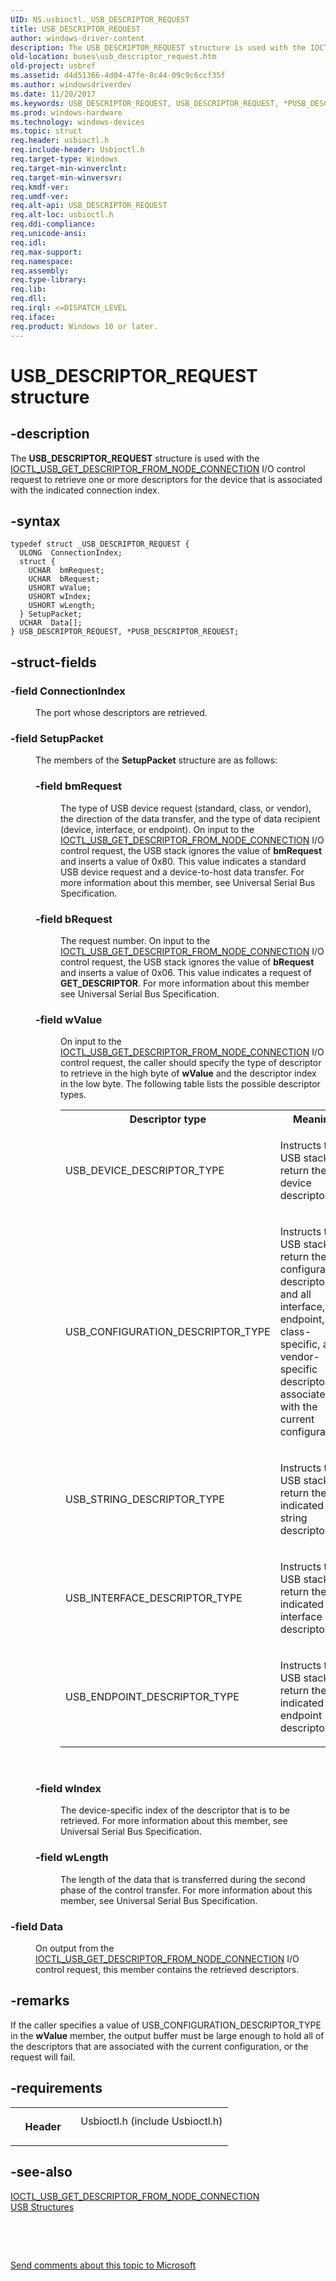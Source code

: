 ```yaml
---
UID: NS.usbioctl._USB_DESCRIPTOR_REQUEST
title: USB_DESCRIPTOR_REQUEST
author: windows-driver-content
description: The USB_DESCRIPTOR_REQUEST structure is used with the IOCTL_USB_GET_DESCRIPTOR_FROM_NODE_CONNECTION I/O control request to retrieve one or more descriptors for the device that is associated with the indicated connection index.
old-location: buses\usb_descriptor_request.htm
old-project: usbref
ms.assetid: d4d51366-4d04-47fe-8c44-09c9c6ccf35f
ms.author: windowsdriverdev
ms.date: 11/20/2017
ms.keywords: USB_DESCRIPTOR_REQUEST, USB_DESCRIPTOR_REQUEST, *PUSB_DESCRIPTOR_REQUEST
ms.prod: windows-hardware
ms.technology: windows-devices
ms.topic: struct
req.header: usbioctl.h
req.include-header: Usbioctl.h
req.target-type: Windows
req.target-min-winverclnt: 
req.target-min-winversvr: 
req.kmdf-ver: 
req.umdf-ver: 
req.alt-api: USB_DESCRIPTOR_REQUEST
req.alt-loc: usbioctl.h
req.ddi-compliance: 
req.unicode-ansi: 
req.idl: 
req.max-support: 
req.namespace: 
req.assembly: 
req.type-library: 
req.lib: 
req.dll: 
req.irql: <=DISPATCH_LEVEL
req.iface: 
req.product: Windows 10 or later.
---
```


# USB_DESCRIPTOR_REQUEST structure



## -description
<p>The <b>USB_DESCRIPTOR_REQUEST</b> structure is used with the <a href="..\usbioctl\ni-usbioctl-ioctl-usb-get-descriptor-from-node-connection.md">IOCTL_USB_GET_DESCRIPTOR_FROM_NODE_CONNECTION</a> I/O control request to retrieve one or more descriptors for the device that is associated with the indicated connection index.</p>


## -syntax

````
typedef struct _USB_DESCRIPTOR_REQUEST {
  ULONG  ConnectionIndex;
  struct {
    UCHAR  bmRequest;
    UCHAR  bRequest;
    USHORT wValue;
    USHORT wIndex;
    USHORT wLength;
  } SetupPacket;
  UCHAR  Data[];
} USB_DESCRIPTOR_REQUEST, *PUSB_DESCRIPTOR_REQUEST;
````


## -struct-fields
<dl>

### -field <b>ConnectionIndex</b>

<dd>
<p>The port whose descriptors are retrieved.</p>
</dd>

### -field <b>SetupPacket</b>

<dd>
<p>The members of the <b>SetupPacket</b> structure are as follows:</p>
<dl>

### -field <b>bmRequest</b>

<dd>
<p>The type of USB device request (standard, class, or vendor), the direction of the data transfer, and the type of data recipient (device, interface, or endpoint). On input to the <a href="..\usbioctl\ni-usbioctl-ioctl-usb-get-descriptor-from-node-connection.md">IOCTL_USB_GET_DESCRIPTOR_FROM_NODE_CONNECTION</a> I/O control request, the USB stack ignores the value of <b>bmRequest</b> and inserts a value of 0x80. This value indicates a standard USB device request and a device-to-host data transfer. For more information about this member, see Universal Serial Bus Specification.</p>
</dd>

### -field <b>bRequest</b>

<dd>
<p>The request number. On input to the <a href="..\usbioctl\ni-usbioctl-ioctl-usb-get-descriptor-from-node-connection.md">IOCTL_USB_GET_DESCRIPTOR_FROM_NODE_CONNECTION</a> I/O control request, the USB stack ignores the value of <b>bRequest</b> and inserts a value of 0x06. This value indicates a request of <b>GET_DESCRIPTOR</b>. For more information about this member see Universal Serial Bus Specification.</p>
</dd>

### -field <b>wValue</b>

<dd>
<p>On input to the <a href="..\usbioctl\ni-usbioctl-ioctl-usb-get-descriptor-from-node-connection.md">IOCTL_USB_GET_DESCRIPTOR_FROM_NODE_CONNECTION</a> I/O control request, the caller should specify the type of descriptor to retrieve in the high byte of <b>wValue</b> and the descriptor index in the low byte. The following table lists the possible descriptor types.</p>
<table>
<tr>
<th>Descriptor type</th>
<th>Meaning</th>
</tr>
<tr>
<td>
<p>USB_DEVICE_DESCRIPTOR_TYPE</p>
</td>
<td>
<p>Instructs the USB stack to return the device descriptor.</p>
</td>
</tr>
<tr>
<td>
<p>USB_CONFIGURATION_DESCRIPTOR_TYPE</p>
</td>
<td>
<p>Instructs the USB stack to return the configuration descriptor and all interface, endpoint, class-specific, and vendor-specific descriptors associated with the current configuration.. </p>
</td>
</tr>
<tr>
<td>
<p>USB_STRING_DESCRIPTOR_TYPE</p>
</td>
<td>
<p>Instructs the USB stack to return the indicated string descriptor.</p>
</td>
</tr>
<tr>
<td>
<p>USB_INTERFACE_DESCRIPTOR_TYPE</p>
</td>
<td>
<p>Instructs the USB stack to return the indicated interface descriptor.</p>
</td>
</tr>
<tr>
<td>
<p>USB_ENDPOINT_DESCRIPTOR_TYPE</p>
</td>
<td>
<p>Instructs the USB stack to return the indicated endpoint descriptor.</p>
</td>
</tr>
</table>
<p> </p>
</dd>

### -field <b>wIndex</b>

<dd>
<p>The device-specific index of the descriptor that is to be retrieved. For more information about this member, see Universal Serial Bus Specification.</p>
</dd>

### -field <b>wLength</b>

<dd>
<p>The length of the data that is transferred during the second phase of the control transfer. For more information about this member, see Universal Serial Bus Specification.</p>
</dd>
</dl>
</dd>

### -field <b>Data</b>

<dd>
<p>On output from the <a href="..\usbioctl\ni-usbioctl-ioctl-usb-get-descriptor-from-node-connection.md">IOCTL_USB_GET_DESCRIPTOR_FROM_NODE_CONNECTION</a> I/O control request, this member contains the retrieved descriptors.</p>
</dd>
</dl>

## -remarks
<p>If the caller specifies a value of USB_CONFIGURATION_DESCRIPTOR_TYPE in the <b>wValue</b> member, the output buffer must be large enough to hold all of the descriptors that are associated with the current configuration, or the request will fail.</p>

## -requirements
<table>
<tr>
<th width="30%">
<p>Header</p>
</th>
<td width="70%">
<dl>
<dt>Usbioctl.h (include Usbioctl.h)</dt>
</dl>
</td>
</tr>
</table>

## -see-also
<dl>
<dt>
<a href="..\usbioctl\ni-usbioctl-ioctl-usb-get-descriptor-from-node-connection.md">IOCTL_USB_GET_DESCRIPTOR_FROM_NODE_CONNECTION</a>
</dt>
<dt>
<a href="buses.usb_structures_and_enumerations">USB Structures</a>
</dt>
</dl>
<p> </p>
<p> </p>
<p><a href="mailto:wsddocfb@microsoft.com?subject=Documentation%20feedback [usbref\buses]:%20USB_DESCRIPTOR_REQUEST structure%20 RELEASE:%20(11/20/2017)&amp;body=%0A%0APRIVACY STATEMENT%0A%0AWe use your feedback to improve the documentation. We don't use your email address for any other purpose, and we'll remove your email address from our system after the issue that you're reporting is fixed. While we're working to fix this issue, we might send you an email message to ask for more info. Later, we might also send you an email message to let you know that we've addressed your feedback.%0A%0AFor more info about Microsoft's privacy policy, see http://privacy.microsoft.com/en-us/default.aspx." title="Send comments about this topic to Microsoft">Send comments about this topic to Microsoft</a></p>
